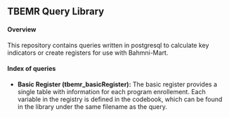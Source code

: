 ## TBEMR Query Library
#### Overview
This repository contains queries written in postgresql to calculate key indicators or create registers for use with Bahmni-Mart.

#### Index of queries
- **Basic Register (tbemr_basicRegister):** The basic register provides a single table with information for each program enrollement. Each variable in the registry is defined in the codebook, which can be found in the library under the same filename as the query.
